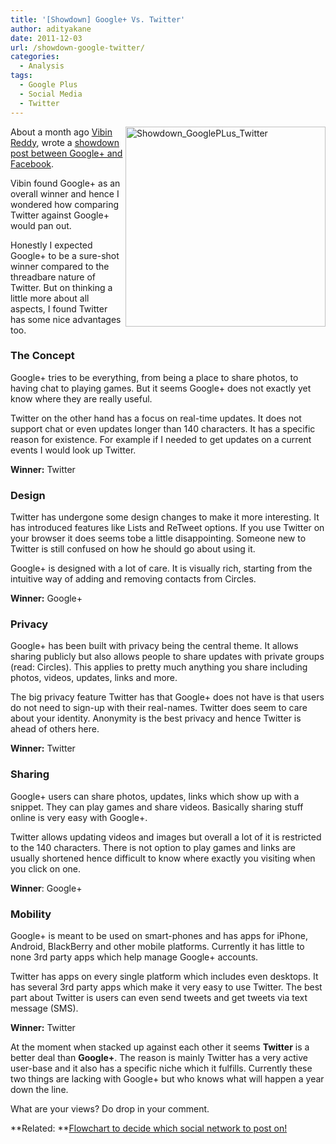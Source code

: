 ```yaml
---
title: '[Showdown] Google+ Vs. Twitter'
author: adityakane
date: 2011-12-03
url: /showdown-google-twitter/
categories:
  - Analysis
tags:
  - Google Plus
  - Social Media
  - Twitter
---
```

[<img class="wp-image-50620" style="padding-left: 0px;padding-right: 0px;float: right;padding-top: 0px;border: 0px" src="http://cdn.devilsworkshop.org/files/2011/12/Showdown_GooglePLus_Twitter_thumb.jpg" alt="Showdown_GooglePLus_Twitter" width="320" height="320" align="right" border="0" />][1]About a month ago [Vibin Reddy][2], wrote a [showdown post between Google+ and Facebook][3].

Vibin found Google+ as an overall winner and hence I wondered how comparing Twitter against Google+ would pan out.

Honestly I expected Google+ to be a sure-shot winner compared to the threadbare nature of Twitter. But on thinking a little more about all aspects, I found Twitter has some nice advantages too.

### The Concept

Google+ tries to be everything, from being a place to share photos, to having chat to playing games. But it seems Google+ does not exactly yet know where they are really useful.

Twitter on the other hand has a focus on real-time updates. It does not support chat or even updates longer than 140 characters. It has a specific reason for existence. For example if I needed to get updates on a current events I would look up Twitter.

**Winner:** Twitter

### Design

Twitter has undergone some design changes to make it more interesting. It has introduced features like Lists and ReTweet options. If you use Twitter on your browser it does seems tobe a little disappointing. Someone new to Twitter is still confused on how he should go about using it.

Google+ is designed with a lot of care. It is visually rich, starting from the intuitive way of adding and removing contacts from Circles.

**Winner:** Google+

### Privacy

Google+ has been built with privacy being the central theme. It allows sharing publicly but also allows people to share updates with private groups (read: Circles). This applies to pretty much anything you share including photos, videos, updates, links and more.

The big privacy feature Twitter has that Google+ does not have is that users do not need to sign-up with their real-names. Twitter does seem to care about your identity. Anonymity is the best privacy and hence Twitter is ahead of others here.

**Winner:** Twitter

### Sharing

Google+ users can share photos, updates, links which show up with a snippet. They can play games and share videos. Basically sharing stuff online is very easy with Google+.

Twitter allows updating videos and images but overall a lot of it is restricted to the 140 characters. There is not option to play games and links are usually shortened hence difficult to know where exactly you visiting when you click on one.

**Winner**: Google+

### Mobility

Google+ is meant to be used on smart-phones and has apps for iPhone, Android, BlackBerry and other mobile platforms. Currently it has little to none 3rd party apps which help manage Google+ accounts.

Twitter has apps on every single platform which includes even desktops. It has several 3rd party apps which make it very easy to use Twitter. The best part about Twitter is users can even send tweets and get tweets via text message (SMS).

**Winner:** Twitter

At the moment when stacked up against each other it seems **Twitter** is a better deal than **Google+**. The reason is mainly Twitter has a very active user-base and it also has a specific niche which it fulfills. Currently these two things are lacking with Google+ but who knows what will happen a year down the line.

What are your views? Do drop in your comment.

**Related: **[Flowchart to decide which social network to post on!][4]

 [1]: http://cdn.devilsworkshop.org/files/2011/12/Showdown_GooglePLus_Twitter.jpg
 [2]: http://devilsworkshop.org/author/vibin/ "Vibin Reddy's Posts on DW"
 [3]: http://devilsworkshop.org/showdown-google-facebook/ "Showdown: Google+ Vs. Facebook"
 [4]: http://devilsworkshop.org/flowchart-decide-social-network-post/ "Flowchart to Decide Which Social Network to Post on!"
